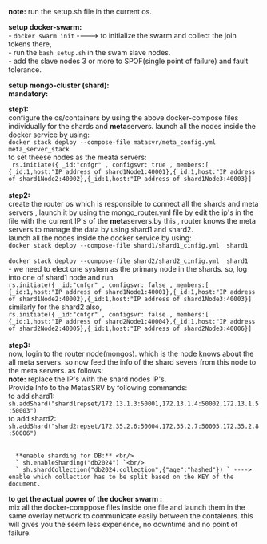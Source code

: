 **note:** run the setup.sh file in the current os.

**setup docker-swarm:** <br/>
          - ` docker swarm init `   ----> to initialize the swarm and collect the join tokens there, <br/>
          - run the `bash setup.sh` in the swam slave nodes.<br/>
          - add the slave nodes 3 or more to SPOF(single point of failure) and fault tolerance.<br/>
      
**setup mongo-cluster (shard):** <br/>
**mandatory:**
   
**step1:** <br/>
            configure the os/containers by using the above docker-compose files individually for the shards and **meta**servers.
      launch all the nodes inside the docker service by using: <br/>
       ` docker stack deploy --compose-file matasvr/meta_config.yml meta_server_stack ` <br/>
       to set theese nodes as the meata servers:<br />
     `  rs.initiate({ _id:"cnfgr" , configsvr: true , members:[ {_id:1,host:"IP address of shard1Node1:40001},{_id:1,host:"IP address of shard1Node2:40002},{_id:1,host:"IP address of shard1Node3:40003}] `
      <br/><br/>
**step2:** <br/>
            create the router os which is responsible to connect all the shards and meta servers , launch it by using the mongo_router.yml file by 
      edit the ip's in the file with the current IP's of the **meta**servers.by this , router knows the meta servers to manage the data by using shard1 and shard2.
      <br/>
      launch all the nodes inside the docker service by using:<br/>
      ` docker stack deploy --compose-file shard1/shard1_cinfig.yml  shard1 ` <br/>      
      ` docker stack deploy --compose-file shard2/shard2_cinfig.yml  shard1 ` <br/>
      - we need to elect one system as the primary node in the shards. so, log into one of shard1  node and run <br />
   ` rs.initiate({ _id:"cnfgr" , configsvr: false , members:[ {_id:1,host:"IP address of shard1Node1:40001},{_id:1,host:"IP address of shard1Node2:40002},{_id:1,host:"IP address of shard1Node3:40003}] `
similarly for the shard2 also, <br />
` rs.initiate({ _id:"cnfgr" , configsvr: false , members:[ {_id:1,host:"IP address of shard2Node1:40004},{_id:1,host:"IP address of shard2Node2:40005},{_id:1,host:"IP address of shard2Node3:40006}] `
    <br/><br/>
**step3:** <br/>
           now, login to the router node(mongos). which is the node knows about the all meta servers. so now feed the info of the shard severs from this node to the meta servers.
      as follows: <br/>
      **note:** replace the IP's with the shard nodes IP's.<br/>
      Provide Info to the MetasSRV by following commands: <br />
      to add shard1: ` sh.addShard("shard1repset/172.13.1.3:50001,172.13.1.4:50002,172.13.1.5:50003") ` <br/>
      to add shard2: ` sh.addShard("shard2repset/172.35.2.6:50004,172.35.2.7:50005,172.35.2.8:50006") ` <br/><br/>
      
      **enable sharding for DB:** <br/>
      ` sh.enableSharding("db2024") `<br/>
      ` sh.shardCollection("db2024.collection",{"age":"hashed"}) ` ----> enable which collection has to be split based on the KEY of the document.
      
**to get the actual power of the docker swarm :** <br/>
mix all the docker-comppose files inside one file and launch them in the same overlay network to communicate easily between the contaienrs.
this will gives you the seem less experience, no downtime and no point of failure. 
